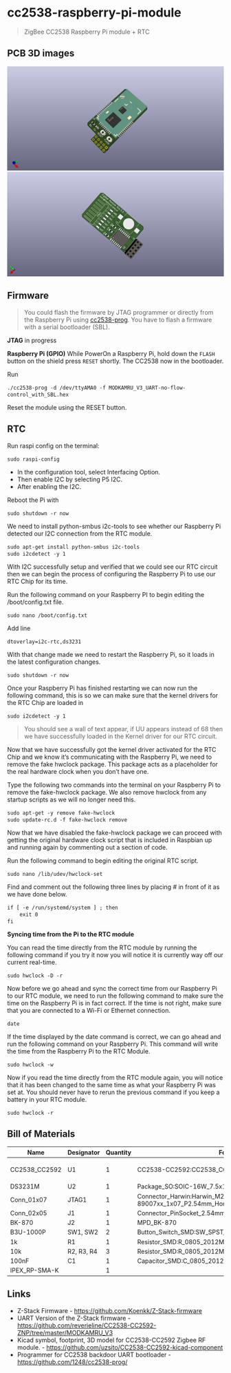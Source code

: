 
# cc2538-raspberry-pi-module

> ZigBee CC2538 Raspberry Pi module + RTC


## PCB 3D images
![3D F.CU](Images/F.Cu.png)
![3D B.CU](Images/B.Cu.png)



## Firmware
> You could flash the firmware by JTAG programmer or directly from the Raspberry Pi using [cc2538-prog](https://github.com/1248/cc2538-prog/). You have to flash a firmware with a serial bootloader (SBL).

<b>JTAG</b>
in progress

<b>Raspberry Pi (GPIO)</b>
While PowerOn a Raspberry Pi, hold down the `FLASH` button on the shield press `RESET` shortly. The CC2538 now in the bootloader.

Run 

    ./cc2538-prog -d /dev/ttyAMA0 -f MODKAMRU_V3_UART-no-flow-control_with_SBL.hex

Reset the module using the RESET button.

## RTC
Run raspi config on the terminal: 

    sudo raspi-config

- In the configuration tool, select Interfacing Option.
- Then enable I2C by selecting P5 I2C.
- After enabling the I2C.

Reboot the Pi with 

    sudo shutdown -r now

We need to install python-smbus i2c-tools to see whether our Raspberry Pi detected our I2C connection from the RTC module.

    sudo apt-get install python-smbus i2c-tools
    sudo i2cdetect -y 1

With I2C successfully setup and verified that we could see our RTC circuit then we can begin the process of configuring the Raspberry Pi to use our RTC Chip for its time.

Run the following command on your Raspberry PI to begin editing the /boot/config.txt file.

    sudo nano /boot/config.txt

Add line

    dtoverlay=i2c-rtc,ds3231

With that change made we need to restart the Raspberry Pi, so it loads in the latest configuration changes.

    sudo shutdown -r now

Once your Raspberry Pi has finished restarting we can now run the following command, this is so we can make sure that the kernel drivers for the RTC Chip are loaded in

    sudo i2cdetect -y 1

> You should see a wall of text appear, if UU appears instead of 68 then we have successfully loaded in the Kernel driver for our RTC circuit.

Now that we have successfully got the kernel driver activated for the RTC Chip and we know it’s communicating with the Raspberry Pi, we need to remove the fake hwclock package. This package acts as a placeholder for the real hardware clock when you don’t have one.

Type the following two commands into the terminal on your Raspberry Pi to remove the fake-hwclock package. We also remove hwclock from any startup scripts as we will no longer need this.

    sudo apt-get -y remove fake-hwclock
    sudo update-rc.d -f fake-hwclock remove

Now that we have disabled the fake-hwclock package we can proceed with getting the original hardware clock script that is included in Raspbian up and running again by commenting out a section of code.

Run the following command to begin editing the original RTC script.

    sudo nano /lib/udev/hwclock-set

Find and comment out the following three lines by placing # in front of it as we have done below.

    if [ -e /run/systemd/system ] ; then
        exit 0
    fi

<b>Syncing time from the Pi to the RTC module</b>

You can read the time directly from the RTC module by running the following command if you try it now you will notice it is currently way off our current real-time.

    sudo hwclock -D -r

Now before we go ahead and sync the correct time from our Raspberry Pi to our RTC module, we need to run the following command to make sure the time on the Raspberry Pi is in fact correct. If the time is not right, make sure that you are connected to a Wi-Fi or Ethernet connection.

    date

If the time displayed by the date command is correct, we can go ahead and run the following command on your Raspberry Pi. This command will write the time from the Raspberry Pi to the RTC Module.

    sudo hwclock -w

Now if you read the time directly from the RTC module again, you will notice that it has been changed to the same time as what your Raspberry Pi was set at. You should never have to rerun the previous command if you keep a battery in your RTC module.

    sudo hwclock -r

## Bill of Materials
| Name | Designator | Quantity | Footprint | Buy | Description |
|------|------------|----------|-----------|-----|-------------|
| CC2538_CC2592 | U1 | 1 | CC2538-CC2592:CC2538_CC2592 | [aliexpress](https://aliexpress.ru/item/4000955681721.html) | Chinese CC2538_CC2592 zigbee module | 
| DS3231M | U2 | 1 | Package_SO:SOIC-16W_7.5x10.3mm_P1.27mm | [aliexpress](https://aliexpress.ru/item/4000106115557.html) | |
| Conn_01x07 | JTAG1 | 1 | Connector_Harwin:Harwin_M20-89007xx_1x07_P2.54mm_Horizontal | [aliexpress](https://aliexpress.ru/item/32821748577.html) | |
| Conn_02x05 | J1 | 1 |Connector_PinSocket_2.54mm:PinSocket_2x05_P2.54mm_Vertical | [aliexpress](https://aliexpress.ru/item/33004522737.html) | | 
| BK-870 | J2 | 1 | MPD_BK-870 | [aliexpress](https://aliexpress.ru/item/33014348787.html) | |
| B3U-1000P | SW1, SW2 | 2 | Button_Switch_SMD:SW_SPST_B3U-1000P | [aliexpress](https://aliexpress.ru/item/32623923874.html) | | 
| 1k | R1| 1 | Resistor_SMD:R_0805_2012Metric | | |
| 10k | R2, R3, R4 | 3 | Resistor_SMD:R_0805_2012Metric | | | 
| 100nF | C1 | 1 | Capacitor_SMD:C_0805_2012Metric | | | 
| IPEX_RP-SMA-K | | 1 | | [aliexpress](https://aliexpress.ru/item/10000000385894.html) | SMA Female |



## Links
* Z-Stack Firmware - https://github.com/Koenkk/Z-Stack-firmware
* UART Version of the Z-Stack firmware - https://github.com/reverieline/CC2538-CC2592-ZNP/tree/master/MODKAMRU_V3
* Kicad symbol, footprint, 3D model for CC2538-CC2592 Zigbee RF module. - https://github.com/uzsito/CC2538-CC2592-kicad-component
* Programmer for CC2538 backdoor UART bootloader - https://github.com/1248/cc2538-prog/
